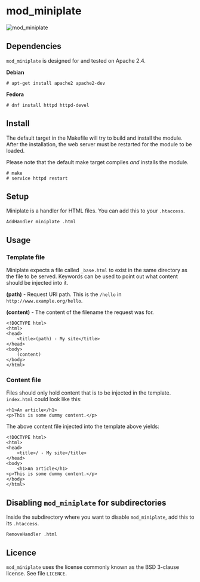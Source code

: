 # mod_miniplate
![mod_miniplate](http://serene.springtime.space/content/mod_miniplate.jpg)

## Dependencies

`mod_miniplate` is designed for and tested on Apache 2.4.

**Debian**

    # apt-get install apache2 apache2-dev

**Fedora**

    # dnf install httpd httpd-devel

## Install

The default target in the Makefile will try to build and install the module.
After the installation, the web server must be restarted for the module to be loaded.

Please note that the default make target compiles *and* installs the module.

    # make
    # service httpd restart 

## Setup

Miniplate is a handler for HTML files.
You can add this to your `.htaccess`.

    AddHandler miniplate .html

## Usage

### Template file

Miniplate expects a file called `_base.html` to exist in the same directory as the file to be served.
Keywords can be used to point out what content should be injected into it.

**(path)** - Request URI path. This is the `/hello` in `http://www.example.org/hello`.

**(content)** - The content of the filename the request was for.

    <!DOCTYPE html>
    <html>
    <head>
        <title>(path) - My site</title>
    </head>
    <body>
        (content)
    </body>
    </html>

### Content file

Files should only hold content that is to be injected in the template.
`index.html` could look like this:

    <h1>An article</h1>
    <p>This is some dummy content.</p>

The above content file injected into the template above yields:

    <!DOCTYPE html>
    <html>
    <head>
        <title>/ - My site</title>
    </head>
    <body>
        <h1>An article</h1>
    <p>This is some dummy content.</p>
    </body>
    </html>

## Disabling `mod_miniplate` for subdirectories

Inside the subdirectory where you want to disable `mod_miniplate`, add this to its `.htaccess`.

    RemoveHandler .html

## Licence

`mod_miniplate` uses the license commonly known as the BSD 3-clause license. See file `LICENCE`.
